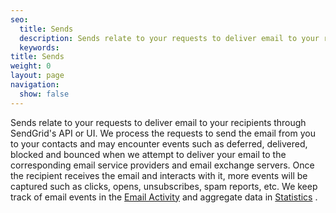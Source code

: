 ```yaml
---
seo:
  title: Sends
  description: Sends relate to your requests to deliver email to your recipients through SendGrid's API or UI, which you can schedule or retrieve aggregate data from.
  keywords:
title: Sends
weight: 0
layout: page
navigation:
  show: false
---
```


Sends relate to your requests to deliver email to your recipients through SendGrid's API or UI. We process the requests to send the email from you to your contacts and may encounter events such as deferred, delivered, blocked and bounced when we attempt to deliver your email to the corresponding email service providers and email exchange servers. Once the recipient receives the email and interacts with it, more events will be captured such as clicks, opens, unsubscribes, spam reports, etc. We keep track of email events in the [Email Activity]({{root_url}}/user-interface/analytics-and-reporting/email-activity/) and aggregate data in [Statistics]({{root_url}}/user-interface/analytics-and-reporting/stats-overview/) .


